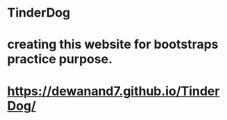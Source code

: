 # TinderDog
# creating this website for bootstraps practice purpose.
# https://dewanand7.github.io/TinderDog/
